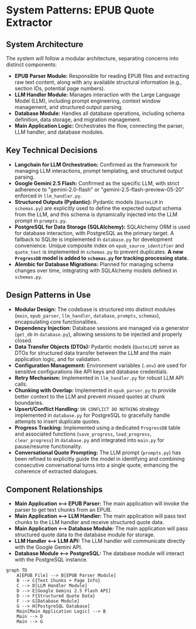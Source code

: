# System Patterns: EPUB Quote Extractor

## System Architecture

The system will follow a modular architecture, separating concerns into distinct components:

*   **EPUB Parser Module:** Responsible for reading EPUB files and extracting raw text content, along with any available structural information (e.g., section IDs, potential page numbers).
*   **LLM Handler Module:** Manages interaction with the Large Language Model (LLM), including prompt engineering, context window management, and structured output parsing.
*   **Database Module:** Handles all database operations, including schema definition, data storage, and migration management.
*   **Main Application Logic:** Orchestrates the flow, connecting the parser, LLM handler, and database modules.

## Key Technical Decisions

*   **Langchain for LLM Orchestration:** Confirmed as the framework for managing LLM interactions, prompt templating, and structured output parsing.
*   **Google Gemini 2.5 Flash:** Confirmed as the specific LLM, with strict adherence to "gemini-2.0-flash" or "gemini-2.5-flash-preview-05-20" enforced in `llm_handler.py`.
*   **Structured Outputs (Pydantic):** Pydantic models (`QuoteLLM` in `schemas.py`) are explicitly used to define the expected output schema from the LLM, and this schema is dynamically injected into the LLM prompt in `prompts.py`.
*   **PostgreSQL for Data Storage (SQLAlchemy):** SQLAlchemy ORM is used for database interaction, with PostgreSQL as the primary target. A fallback to SQLite is implemented in `database.py` for development convenience. Unique composite index on `epub_source_identifier` and `quote_text` is implemented in `schemas.py` to prevent duplicates. **A new `ProgressDB` model is added to `schemas.py` for tracking processing state.**
*   **Alembic for Database Migrations:** Planned for managing schema changes over time, integrating with SQLAlchemy models defined in `schemas.py`.

## Design Patterns in Use

*   **Modular Design:** The codebase is structured into distinct modules (`main`, `epub_parser`, `llm_handler`, `database`, `prompts`, `schemas`), encapsulating core functionalities.
*   **Dependency Injection:** Database sessions are managed via a generator (`get_db` in `database.py`), allowing sessions to be injected and properly closed.
*   **Data Transfer Objects (DTOs):** Pydantic models (`QuoteLLM`) serve as DTOs for structured data transfer between the LLM and the main application logic, and for validation.
*   **Configuration Management:** Environment variables (`.env`) are used for sensitive configurations like API keys and database credentials.
*   **Retry Mechanism:** Implemented in `llm_handler.py` for robust LLM API calls.
*   **Chunking with Overlap:** Implemented in `epub_parser.py` to provide better context to the LLM and prevent missed quotes at chunk boundaries.
*   **Upsert/Conflict Handling:** `ON CONFLICT DO NOTHING` strategy implemented in `database.py` for PostgreSQL to gracefully handle attempts to insert duplicate quotes.
*   **Progress Tracking:** Implemented using a dedicated `ProgressDB` table and associated functions (`save_progress`, `load_progress`, `clear_progress`) in `database.py` and integrated into `main.py` for pause/resume functionality.
*   **Conversational Quote Prompting:** The LLM prompt (`prompts.py`) has been refined to explicitly guide the model in identifying and combining consecutive conversational turns into a single quote, enhancing the coherence of extracted dialogues.

## Component Relationships

*   **Main Application <--> EPUB Parser:** The main application will invoke the parser to get text chunks from an EPUB.
*   **Main Application <--> LLM Handler:** The main application will pass text chunks to the LLM handler and receive structured quote data.
*   **Main Application <--> Database Module:** The main application will pass structured quote data to the database module for storage.
*   **LLM Handler <--> LLM API:** The LLM handler will communicate directly with the Google Gemini API.
*   **Database Module <--> PostgreSQL:** The database module will interact with the PostgreSQL instance.

```mermaid
graph TD
    A[EPUB File] --> B[EPUB Parser Module]
    B --> C{Text Chunks + Page Info}
    C --> D[LLM Handler Module]
    D --> E[Google Gemini 2.5 Flash API]
    D --> F{Structured Quote Data}
    F --> G[Database Module]
    G --> H[PostgreSQL Database]
    Main[Main Application Logic] --> B
    Main --> D
    Main --> G
